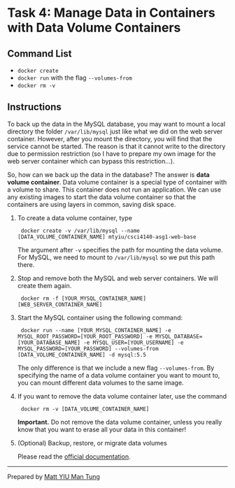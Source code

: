 # Task 4: Manage Data in Containers with Data Volume Containers

## Command List

- `docker create`
- `docker run` with the flag `--volumes-from`
- `docker rm -v`

## Instructions

To back up the data in the MySQL database, you may want to mount a local directory the folder `/var/lib/mysql` just like what we did on the web server container. However, after you mount the directory, you will find that the service cannot be started. The reason is that it cannot write to the directory due to permission restriction (so I have to prepare my own image for the web server container which can bypass this restriction...).

So, how can we back up the data in the database? The answer is **data volume container**. Data volume container is a special type of container with a volume to share. This container does not run an application. We can use any existing images to start the data volume container so that the containers are using layers in common, saving disk space.

1. To create a data volume container, type

		docker create -v /var/lib/mysql --name [DATA_VOLUME_CONTAINER_NAME] mtyiu/csci4140-asg1-web-base

	The argument after `-v` specifies the path for mounting the data volume. For MySQL, we need to mount to `/var/lib/mysql` so we put this path there.

2. Stop and remove both the MySQL and web server containers. We will create them again.

		docker rm -f [YOUR_MYSQL_CONTAINER_NAME] [WEB_SERVER_CONTAINER_NAME]

3. Start the MySQL container using the following command:

		docker run --name [YOUR_MYSQL_CONTAINER_NAME] -e MYSQL_ROOT_PASSWORD=[YOUR_ROOT_PASSWORD] -e MYSQL_DATABASE=[YOUR_DATABASE_NAME] -e MYSQL_USER=[YOUR_USERNAME] -e MYSQL_PASSWORD=[YOUR_PASSWORD] --volumes-from [DATA_VOLUME_CONTAINER_NAME] -d mysql:5.5

	The only difference is that we include a new flag `--volumes-from`. By specifying the name of a data volume container you want to mount to, you can mount different data volumes to the same image.

4. If you want to remove the data volume container later, use the command

		docker rm -v [DATA_VOLUME_CONTAINER_NAME]

	**Important.** Do not remove the data volume container, unless you really know that you want to erase all your data in this container!

5. (Optional) Backup, restore, or migrate data volumes

	Please read the [official documentation](https://docs.docker.com/engine/userguide/dockervolumes/#backup-restore-or-migrate-data-volumes).

---

Prepared by [Matt YIU Man Tung](http://mtyiu.github.io/)
